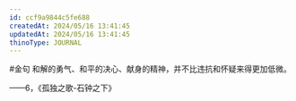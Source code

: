 ```yaml
---
id: ccf9a9844c5fe688
createdAt: 2024/05/16 13:41:45
updatedAt: 2024/05/16 13:41:45
thinoType: JOURNAL
---
```

#金句 和解的勇气、和平的决心、献身的精神，并不比违抗和怀疑来得更加低微。

——6，《孤独之歌-石钟之下》